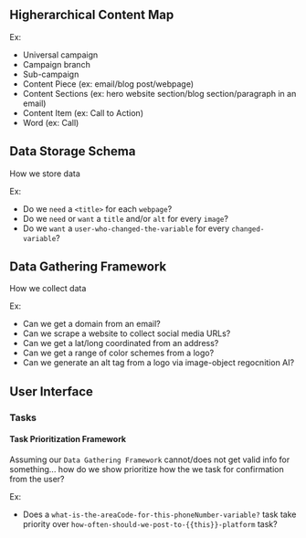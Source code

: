 ## Higherarchical Content Map
Ex:

- Universal campaign
- Campaign branch
- Sub-campaign
- Content Piece (ex: email/blog post/webpage)
- Content Sections (ex: hero website section/blog section/paragraph in an email)
- Content Item (ex: Call to Action)
- Word (ex: Call)




## Data Storage Schema
How we store data

Ex:
- Do we `need` a `<title>` for each `webpage`?
- Do we `need` or `want` a `title` and/or `alt` for every `image`?
- Do we `want` a `user-who-changed-the-variable` for every `changed-variable`?



## Data Gathering Framework
How we collect data

Ex:
- Can we get a domain from an email?
- Can we scrape a website to collect social media URLs?
- Can we get a lat/long coordinated from an address?
- Can we get a range of color schemes from a logo?
- Can we generate an alt tag from a logo via image-object regocnition AI?





## User Interface
### Tasks
#### Task Prioritization Framework

Assuming our `Data Gathering Framework` cannot/does not get valid info for something... how do we show prioritize how the we task for confirmation from the user?

Ex:
- Does a `what-is-the-areaCode-for-this-phoneNumber-variable?` task take priority over `how-often-should-we-post-to-{{this}}-platform` task?

